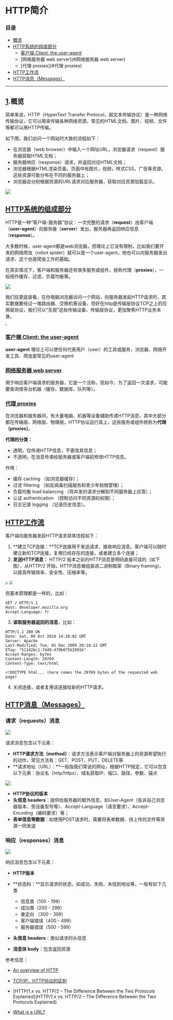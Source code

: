 # HTTP简介



### 目录

* [概览](#1)
* [HTTP系统的组成部分](#http系统的组成部分)
  * [客户端 Client: the user-agent](#shop1)
  * [网络服务器 web server](#网络服务器 web server)
  * [代理 proxies](#代理 proxies)
* [HTTP工作流](#HTTP工作流)
* [HTTP消息（Messages）](#http消息messages)

------



## [1]().概览

简单来说，HTTP（HyperText Transfer Protocol，超文本传输协议）是一种网络传输协议，它可以用来传输各种网络资源，常见的HTML文档、图片、视频、文件等都可以用HTTP传输。



如下图，我们访问一个网站时大致的流程如下：

* 在浏览器（web browser）中输入一个网址URL，浏览器请求（request）服务器获取HTML文档；
* 服务器响应（response）请求，并返回对应HTML文档；
* 浏览器根据HTML渲染页面，页面中有图片，视频，样式CSS，广告等资源，这些资源可能分布在不同的服务器上；
* 浏览器会分别根据资源的URL请求对应服务器，获取对应资源加载显示。





![](https://enpei-md.oss-cn-hangzhou.aliyuncs.com/img20210701115008.png?x-oss-process=style/wp)





## [HTTP系统的组成部分]()

HTTP是一种“客户端-服务器”协议：一次完整的请求（**request**）由客户端（**user-agent**）向服务器（**server**）发出，服务器再返回响应信息（**response**）。

大多数时候，user-agent都是web浏览器，但理论上它没有限制，比如我们要开发的网络爬虫（robot spider）就可以是一个user-agent，他也可以向服务器发出请求，这个也是爬虫工作的基础。

在真实情况下，客户端和服务器还有很多服务或组件，统称代理（**proxies**），一般用作缓存、过滤、负载均衡等。

![](https://enpei-md.oss-cn-hangzhou.aliyuncs.com/img20210701144551.png?x-oss-process=style/wp)



我们往更底层看，在你电脑浏览器访问一个网站，向服务器发起HTTP请求时，其实数据要经过一堆路由器、交换机等设备，但好在http是传输层协议TCP之上的应用层协议，我们可以“无视”这些传输设备、传输层协议，更加聚焦HTTP业务本身。

<img src="https://enpei-md.oss-cn-hangzhou.aliyuncs.com/img20210701142231.png?x-oss-process=style/wp" style="zoom: 33%;" />



### [客户端 Client: the user-agent]()

**user-agent** 理论上可以使任何代表用户（user）的工具或服务，浏览器、网络开发工具、爬虫是常见的user-agent



### [网络服务器 web server]()

用于响应客户端请求的服务器，它是一个泛称，现如今，为了返回一次请求，可能要查询很多台机器（缓存、数据库、队列等）。



### [代理 proxies]()

在浏览器和服务器间，有大量电脑、机器等设备辅助传递HTTP消息，其中大部分都在传输层、网络层、物理层，HTTP协议运行其上，这些服务或组件统称为**代理（proxies）**。

**代理的分类：**

* 透明，仅传递HTTP信息，不更改其信息；
* 不透明，在消息传递给服务器或客户端前修改HTTP信息。

作用：

* 缓存 caching （如浏览器缓存）；
* 过滤 filtering （如反病毒扫描服务和青少年权限管理）；
* 负载均衡 load balancing （将并发的请求分解到不同服务器上应答）；
* 认证 authentication （控制访问不同资源的权限）；
* 日志记录 logging （记录历史信息）。



## [HTTP工作流]()

客户端向服务器发起HTTP请求具体流程如下：

1. **建立TCP连接：**TCP连接用于发送请求、接收响应消息。客户端可以随时建立新的TCP连接，复用已经存在的连接，或者建立多个连接；
2. **发送HTTP消息：** HTTP/2 版本之前的HTTP消息是明码直接可读的（如下图），从HTTP/2 开始，HTTP消息被组装进二进制框架（Binary framing)，以提高传输效率、安全性、压缩率等。

<img src="https://enpei-md.oss-cn-hangzhou.aliyuncs.com/img20210701174852.png?x-oss-process=style/wp" style="zoom:50%;" />

<img src="https://enpei-md.oss-cn-hangzhou.aliyuncs.com/img20210701174353.png?x-oss-process=style/wp" style="zoom:67%;" />



但基本原理都是一样的，比如：

```
GET / HTTP/1.1
Host: developer.mozilla.org
Accept-Language: fr
```

3. **读取服务器返回的消息**，比如：

```
HTTP/1.1 200 OK
Date: Sat, 09 Oct 2010 14:28:02 GMT
Server: Apache
Last-Modified: Tue, 01 Dec 2009 20:18:22 GMT
ETag: "51142bc1-7449-479b075b2891b"
Accept-Ranges: bytes
Content-Length: 29769
Content-Type: text/html

<!DOCTYPE html... (here comes the 29769 bytes of the requested web page)
```

4. 关闭连接，或者复用该连接给新的HTTP请求。



## [HTTP消息（Messages）]()

### 请求（requests）消息

![](https://enpei-md.oss-cn-hangzhou.aliyuncs.com/img20210701175454.png?x-oss-process=style/wp)



请求消息包含以下元素：

* **HTTP请求方法（method）**：请求方法表示客户端对服务器上的资源希望执行的动作，常见方法有：GET、POST、PUT、DELETE等
* **请求地址（URL）：**一般指我们常说的网址，根据HTTP规定，它可以包含以下元素：协议名（http/https）、域名获取IP、端口、路径、参数、锚点

![](https://enpei-md.oss-cn-hangzhou.aliyuncs.com/img20210701180337.png?x-oss-process=style/wp)

* **HTTP协议的版本**
* **头信息 headers**：提供给服务器的额外信息，如User-Agent（告诉自己浏览器版本、型设备型号等）、Accept-Language（语言要求）、Accept-Encoding（编码要求）等；
* **表单信息等数据**：如使用POST请求时，需要将表单数据、待上传的文件等资源一同发送

### 响应（responses）消息

![](https://enpei-md.oss-cn-hangzhou.aliyuncs.com/img20210701181313.png?x-oss-process=style/wp)

响应消息包含以下元素：

* **HTTP版本**
* **状态码：**显示请求的状态，如成功、失败、未找到地址等，一般有如下几类
  * 信息类（100 - 199）
  * 成功类（200 - 299）
  * 重定向 （300 - 399）
  * 客户端错误（400 - 499）
  * 服务器错误（500 - 599）

* **头信息 headers**：类似请求的头信息
* **消息体 body**：包含返回资源





参考信息：

* [An overview of HTTP](https://developer.mozilla.org/en-US/docs/Web/HTTP/Overview )
* [TCP/IP、HTTP协议的区别](TCP/IP、HTTP协议的区别)
* [HTTP/1.x vs. HTTP/2 – The Difference Between the Two Protocols Explained](HTTP/1.x vs. HTTP/2 – The Difference Between the Two Protocols Explained)

* [What is a URL?](https://developer.mozilla.org/en-US/docs/Learn/Common_questions/What_is_a_URL)

